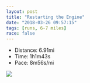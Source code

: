 ```yaml
---
layout: post
title: "Restarting the Engine"
date: "2018-03-26 09:57:15"
tags: [runs, 6-7 miles]
race: false
---
```

<ul>
 <li>Distance: 6.91mi</li>
 <li>Time: 1h1m43s</li>
 <li>Pace: 8m56s/mi</li>
</ul>

<img src='https://maps.googleapis.com/maps/api/staticmap?maptype=roadmap&path=enc:uhrwFzmubMt@xAg@rP{OMsAnJQaF}]qAqH_Eym@_HqEfJcEeEyZkIck@u^iGgEsA}GsFwEz@n@kFwBiAtD|@iD~Bv@cRgMx[zS~C|GfIjHjn@l`@bQ~Ee@dCjBqBfH`EfAeFvHhAjC{K`HlFrWfEpI~Dng@^sA_WfB_@@qExBe@&key=AIzaSyC1MId7bFpkLXNAaYhBSTb8jLyiSqzbDtM&size=800x800&markers=color:yellow|label:S|40.73115,-74.00686&markers=color:green|label:F|40.73186999999999,-74.00527'>
